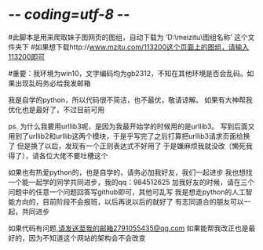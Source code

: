 # -*- coding=utf-8 -*-

#此脚本是用来爬取妹子图网页的图组，自动下载为 ‘D:\meizitu\图组名称’ 这个文件夹下
#如果想下载http://www.mzitu.com/113200这个页面上的图组，请输入113200即可

#重要：我环境为win10，文字编码均为gb2312，不知在其他环境是否会乱码。如果出现乱码务必给我发邮箱

我是自学的python，所以代码很不简洁，也不最优，敬请谅解。
如果有大神帮我优化也是最好了，不过目前可用

ps.
为什么我要用urllib3呢，是因为我最开始学的时候用的是urllib3。
写到后面又用到了urllib2和urllib这两个模块，于是乎写完了之后打算把urllib3请求页面给换了
但是换了以后，发现有一个正则表达式不好用了
于是嫌麻烦我就没改（懒死我得了），请各位大佬不要吐槽这个

如果也有热爱python的，也是自学的，请务必加我好友，我们一起进步
我也想找一个能一起学的同学共同进步，我的qq：984512625
加我好友的时候，请在三个问题中的任意一个问题回答写github即可，其他可乱写
我是想走python的人工智能方向的，目前阶段不会报班，以后再说以后的就好了
有志同道合的朋友可以一起，共同进步

如果代码有问题,请发送至我的邮箱2791055435@qq.com
如果能帮我改正也是最好的，因为不知道这个网站的架构会不会改变
